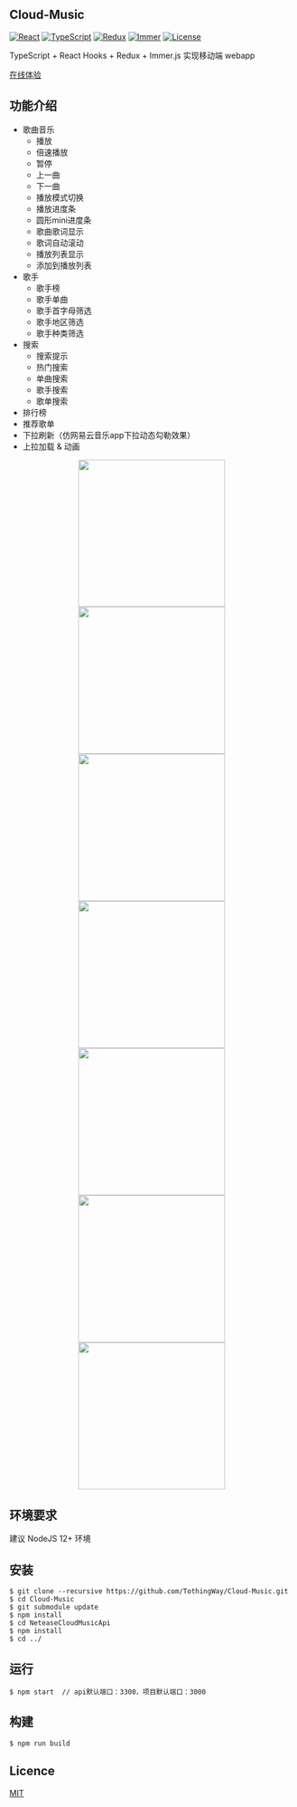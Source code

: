 ## Cloud-Music

<p>
  <a href="https://reactjs.org/"><img src="https://img.shields.io/badge/React-16.13.1-blue" alt="React"></a>
  <a href="https://www.typescriptlang.org/"><img src="https://img.shields.io/badge/TypeScript-3.7.2-blue" alt="TypeScript"></a>
  <a href="https://redux.js.org/"><img src="https://img.shields.io/badge/Redux-7.1.9-blue" alt="Redux"></a>
  <a href="https://immerjs.github.io/immer/docs/introduction"><img src="https://img.shields.io/badge/Immer.js-7.0.5-blue" alt="Immer"></a>
  <a href="https://choosealicense.com/licenses/mit/"><img src="https://img.shields.io/badge/license-MIT-green" alt="License"></a>
</p>

TypeScript + React Hooks + Redux + Immer.js 实现移动端 webapp

[在线体验](http://101.132.76.13/Cloud-Music/)

## 功能介绍

* 歌曲音乐
    * 播放
    * 倍速播放
    * 暂停
    * 上一曲
    * 下一曲
    * 播放模式切换
    * 播放进度条
    * 圆形mini进度条
    * 歌曲歌词显示
    * 歌词自动滚动
    * 播放列表显示
    * 添加到播放列表
* 歌手
    * 歌手榜
    * 歌手单曲
    * 歌手首字母筛选
    * 歌手地区筛选
    * 歌手种类筛选
* 搜索
    * 搜索提示
    * 热门搜索
    * 单曲搜索
    * 歌手搜索
    * 歌单搜索
* 排行榜
* 推荐歌单
* 下拉刷新（仿网易云音乐app下拉动态勾勒效果）
* 上拉加载 & 动画

<p align="center">
    <img src="https://raw.githubusercontent.com/TothingWay/Images/master/Cloud-Music/Cloud-Music_(iPhone%206_7_8)%20(0).png" width="260">
    <img src="https://raw.githubusercontent.com/TothingWay/Images/master/Cloud-Music/Cloud-Music_(iPhone%206_7_8)%20(1).png" width="260">
    <img src="https://raw.githubusercontent.com/TothingWay/Images/master/Cloud-Music/Cloud-Music_(iPhone%206_7_8)%20(2).png" width="260">
    <img src="https://raw.githubusercontent.com/TothingWay/Images/master/Cloud-Music/Cloud-Music_(iPhone%206_7_8)%20(3).png" width="260">
    <img src="https://raw.githubusercontent.com/TothingWay/Images/master/Cloud-Music/Cloud-Music_(iPhone%206_7_8)%20(4).png" width="260">
    <img src="https://raw.githubusercontent.com/TothingWay/Images/master/Cloud-Music/Cloud-Music_(iPhone%206_7_8)%20(5).png" width="260">
    <img src="https://raw.githubusercontent.com/TothingWay/Images/master/Cloud-Music/Cloud-Music_(iPhone%206_7_8)%20(6).png" width="260">
</p>

## 环境要求

建议 NodeJS 12+ 环境

## 安装

```shell
$ git clone --recursive https://github.com/TothingWay/Cloud-Music.git
$ cd Cloud-Music
$ git submodule update
$ npm install 
$ cd NeteaseCloudMusicApi
$ npm install
$ cd ../
```

## 运行

```shell
$ npm start  // api默认端口：3300，项目默认端口：3000
```

## 构建

```shell
$ npm run build
```

## Licence

[MIT](https://github.com/TothingWay/Cloud-Music/blob/react/LICENSE)